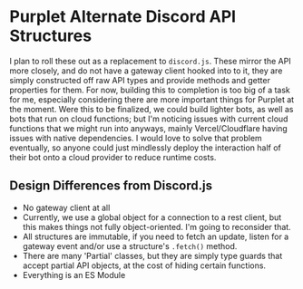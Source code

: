 # Purplet Alternate Discord API Structures

I plan to roll these out as a replacement to `discord.js`. These mirror the API more closely, and do not have a gateway client hooked into to it, they are simply constructed off raw API types and provide methods and getter properties for them. For now, building this to completion is too big of a task for me, especially considering there are more important things for Purplet at the moment. Were this to be finalized, we could build lighter bots, as well as bots that run on cloud functions; but I'm noticing issues with current cloud functions that we might run into anyways, mainly Vercel/Cloudflare having issues with native dependencies. I would love to solve that problem eventually, so anyone could just mindlessly deploy the interaction half of their bot onto a cloud provider to reduce runtime costs.

## Design Differences from Discord.js

- No gateway client at all
- Currently, we use a global object for a connection to a rest client, but this makes things not fully object-oriented. I'm going to reconsider that.
- All structures are immutable, if you need to fetch an update, listen for a gateway event and/or use a structure's `.fetch()` method.
- There are many 'Partial' classes, but they are simply type guards that accept partial API objects, at the cost of hiding certain functions.
- Everything is an ES Module
